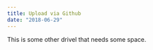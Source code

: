 ```yaml
---
title: Upload via Github
date: "2018-06-29"
---
```


This is some other drivel that needs some space. 



